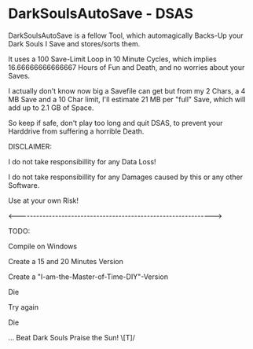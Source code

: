 # DarkSoulsAutoSave - DSAS

DarkSoulsAutoSave is a fellow Tool, which automagically Backs-Up your Dark Souls I Save and stores/sorts them.

It uses a 100 Save-Limit Loop in 10 Minute Cycles, which implies 16.66666666666667 Hours of Fun and Death, and no worries about your Saves.

I actually don't know now big a Savefile can get but from my 2 Chars, a 4 MB Save and a 10 Char limit, I'll estimate 21 MB per "full" Save, which will add up to 2.1 GB of Space.

So keep if safe, don't play too long and quit DSAS, to prevent your Harddrive from suffering a horrible Death.

DISCLAIMER:

I do not take responsibillity for any Data Loss!

I do not take responsibillity for any Damages caused by this or any other Software.

Use at your own Risk!

<-------------------------------------------------------------->

TODO:

Compile on Windows

Create a 15 and 20 Minutes Version

Create a "I-am-the-Master-of-Time-DIY"-Version

Die

Try again

Die

...
Beat Dark Souls
Praise the Sun! \\\[T]/
